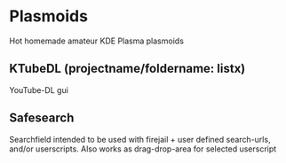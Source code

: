 # Plasmoids

Hot homemade amateur KDE Plasma plasmoids

## KTubeDL (projectname/foldername: listx)
YouTube-DL gui

## Safesearch
Searchfield intended to be used with firejail + user defined search-urls, and/or userscripts.
Also works as drag-drop-area for selected userscript

